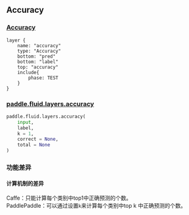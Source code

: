 ## Accuracy


### [Accuracy](http://caffe.berkeleyvision.org/tutorial/layers/accuracy.html)
```
layer {
	name: "accuracy"
	type: "Accuracy"
	bottom: "pred"
	bottom: "label"
	top: "accuracy"
	include{
		phase: TEST
	}
}
```


### [paddle.fluid.layers.accuracy](http://paddlepaddle.org/documentation/docs/zh/1.3/api_cn/layers_cn.html#permalink-253-accuracy)
```python
paddle.fluid.layers.accuracy(
	input,
	label,
	k = 1,
	correct = None,
	total = None
)
```  

### 功能差异
#### 计算机制的差异
Caffe：只能计算每个类别中top1中正确预测的个数。          
PaddlePaddle：可以通过设置`k`来计算每个类别中top k 中正确预测的个数。






